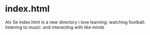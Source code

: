 # index.html
Alx Se
index.html is a new directory
i love learning: watching football: listening to music: and interacting with like minds
